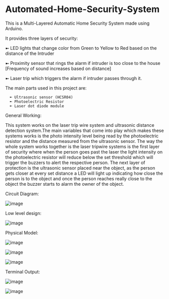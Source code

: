 # Automated-Home-Security-System

This is a Multi-Layered Automatic Home Security System made using Arduino.

It provides three layers of security:

  ➼ LED lights that change color from Green to Yellow to Red based on the distance of the Intruder
  
  ➼ Proximity sensor that rings the alarm if intruder is too close to the house [Frequency of sound increases based on distance]
  
  ➼ Laser trip which triggers the alarm if intruder passes through it.
  
  
  The main parts used in this project are:
  
      ➼ Ultrasonic sensor (HCSR04)
      ➼ Photoelectric Resistor
      ➼ Laser dot diode module
      
      
 General Working:
 
This system works on the laser trip wire system and ultrasonic distance detection system.The main variables that come into play which makes these systems works is the photo intensity level being read by the photoelectric resistor and the distance measured from the ultrasonic sensor.
The way the whole system works together is the laser tripwire systems is the first layer of security where when the person goes past the laser the light intensity on the photoelectric resistor will reduce below the set threshold which will trigger the buzzers to alert the respective person. The next layer of protection is the ultrasonic sensor placed near the object, as the person gets closer at every set distance a LED will light up indicating how close the person is to the object and once the person
reaches really close to the object the buzzer starts to alarm the owner of the object.


Circuit Diagram:

![image](https://user-images.githubusercontent.com/79261869/235349020-66c48f9a-92f5-4c09-be71-0f61ba4b2a73.png)

Low level design:

![image](https://user-images.githubusercontent.com/79261869/235349043-c63ab769-be45-4046-97ea-398578ce84f1.png)


Physical Model:

![image](https://user-images.githubusercontent.com/79261869/235349062-9813696a-8ade-4d03-b918-4d5c2e4abdac.png)

![image](https://user-images.githubusercontent.com/79261869/235349071-271fd154-e0fb-47e0-9bea-326bdb5e42db.png)

![image](https://user-images.githubusercontent.com/79261869/235349076-20ad6c33-159c-4b80-94bf-294aab7b9a80.png)


Terminal Output:

![image](https://user-images.githubusercontent.com/79261869/235349084-3fedf709-fee8-470b-83e3-b9da8525ca5d.png)

![image](https://user-images.githubusercontent.com/79261869/235349090-fcce0478-f646-4381-8945-0d4579414395.png)
